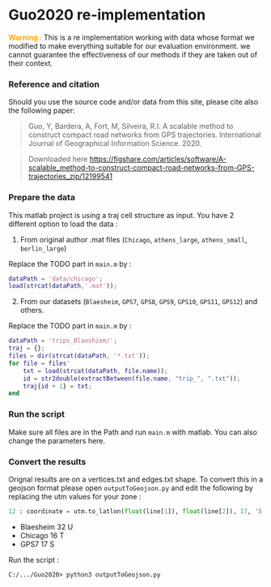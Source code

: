 # Guo2020 re-implementation

<p class="note" style="color : orange; font-weight: bold; display: inline">Warning :</p> This is a re implementation working with data whose format we modified to make everything suitable for our evaluation environment. we cannot guarantee the effectiveness of our methods if they are taken out of their context.

### Reference and citation

Should you use the source code and/or data from this site, please cite also the following paper:

> Guo, Y, Bardera, A, Fort, M, Silveira, R.I. 
> A scalable method to construct compact road networks from GPS trajectories.
> International Journal of Geographical Information Science. 2020.

> Downloaded here https://figshare.com/articles/software/A-scalable_method-to-construct-compact-road-networks-from-GPS-trajectories_zip/12199541

### Prepare the data

This matlab project is using a traj cell structure as input. You have 2 different option to load the data :

1) From original author .mat files (`Chicago`, `athens_large`, `athens_small`, `berlin_large`)

Replace the TODO part in `main.m` by :

```matlab
dataPath = 'data/chicago';
load(strcat(dataPath,'.mat'));
```

2) From our datasets (`Blaesheim`, `GPS7`, `GPS8`, `GPS9`, `GPS10`, `GPS11`, `GPS12`) and others.

Replace the TODO part in `main.m` by :

```matlab
dataPath = 'trips_Blaeshiem/';
traj = {};
files = dir(strcat(dataPath, '*.txt'));
for file = files'
    txt = load(strcat(dataPath, file.name));
    id = str2double(extractBetween(file.name, "trip_", ".txt"));
    traj{id + 1} = txt;
end
```
### Run the script

Make sure all files are in the Path and run `main.m` with matlab. You can also change the parameters here.

### Convert the results

Orignal results are on a vertices.txt and edges.txt shape. To convert this in a geojson format please open `outputToGeojson.py` and edit the following by replacing the utm values for your zone :

```python
12 : coordinate = utm.to_latlon(float(line[1]), float(line[2]), 17, 'S')
```

- Blaesheim 32 U
- Chicago 16 T
- GPS7 17 S

Run the script :

```shell
C:/.../Guo2020> python3 outputToGeojson.py
```